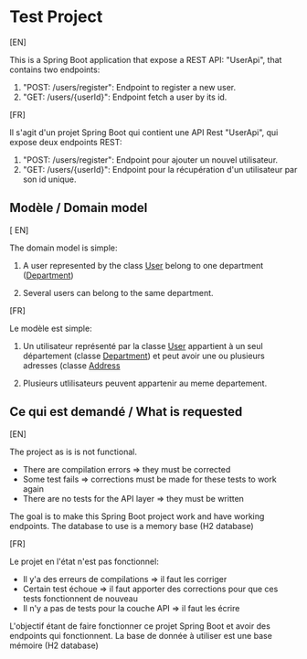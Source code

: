 # Test Project

[EN] 

This is a Spring Boot application that expose a REST API: "UserApi", that contains two endpoints:

1. "POST: /users/register": Endpoint to register a new user.
2. "GET: /users/{userId}": Endpoint fetch a user by its id.

[FR]

Il s'agit d'un projet Spring Boot qui contient une API Rest "UserApi", qui expose
deux endpoints REST:

1. "POST: /users/register": Endpoint pour ajouter un nouvel utilisateur.
2. "GET: /users/{userId}": Endpoint pour la récupération d'un utilisateur par son id unique.

## Modèle / Domain model
[
EN] 

The domain model is simple:

1. A user represented by the class [User](src/main/java/org/machinestalk/domain/User.java)
belong to one department ([Department](src/main/java/org/machinestalk/domain/Department.java))

2. Several users can belong to the same department.

[FR]

Le modèle est simple:

1. Un utilisateur représenté par la classe [User](src/main/java/org/machinestalk/domain/User.java)
appartient à un seul département (classe [Department](src/main/java/org/machinestalk/domain/Department.java))
et peut avoir une ou plusieurs adresses (classe [Address](src/main/java/org/machinestalk/domain/Address.java)
   
2. Plusieurs utlilisateurs peuvent appartenir au meme departement.

## Ce qui est demandé / What is requested

[EN]

The project as is is not functional.

* There are compilation errors => they must be corrected
* Some test fails => corrections must be made for these tests to work again
* There are no tests for the API layer => they must be written

The goal is to make this Spring Boot project work and have working endpoints.
The database to use is a memory base (H2 database)

[FR]

Le projet en l'état n'est pas fonctionnel:

* Il y'a des erreurs de compilations => il faut les corriger
* Certain test échoue => il faut apporter des corrections pour que ces tests fonctionnent de nouveau
* Il n'y a pas de tests pour la couche API => il faut les écrire

L'objectif étant de faire fonctionner ce projet Spring Boot et avoir des endpoints qui fonctionnent.
La base de donnée à utiliser est une base mémoire (H2 database)


  
